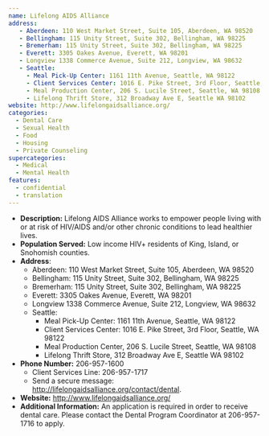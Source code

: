 ```yaml
---
name: Lifelong AIDS Alliance
address:
   - Aberdeen: 110 West Market Street, Suite 105, Aberdeen, WA 98520
   - Bellingham: 115 Unity Street, Suite 302, Bellingham, WA 98225
   - Bremerham: 115 Unity Street, Suite 302, Bellingham, WA 98225
   - Everett: 3305 Oakes Avenue, Everett, WA 98201
   - Longview 1338 Commerce Avenue, Suite 212, Longview, WA 98632
   - Seattle:
     - Meal Pick-Up Center: 1161 11th Avenue, Seattle, WA 98122
     - Client Services Center: 1016 E. Pike Street, 3rd Floor, Seattle, WA 98122
     - Meal Production Center, 206 S. Lucile Street, Seattle, WA 98108
     - Lifelong Thrift Store, 312 Broadway Ave E, Seattle WA 98102
website: http://www.lifelongaidsalliance.org/
categories:
  - Dental Care
  - Sexual Health
  - Food
  - Housing
  - Private Counseling
supercategories:
  - Medical
  - Mental Health
features:
  - confidential
  - translation
---
```

- **Description:** Lifelong AIDS Alliance works to empower people living with or at risk of HIV/AIDS and/or other chronic conditions to lead healthier lives.
- **Population Served:** Low income HIV+ residents of King, Island, or Snohomish counties.
- **Address**:
   - Aberdeen: 110 West Market Street, Suite 105, Aberdeen, WA 98520
   - Bellingham: 115 Unity Street, Suite 302, Bellingham, WA 98225
   - Bremerham: 115 Unity Street, Suite 302, Bellingham, WA 98225
   - Everett: 3305 Oakes Avenue, Everett, WA 98201
   - Longview 1338 Commerce Avenue, Suite 212, Longview, WA 98632
   - Seattle:
     - Meal Pick-Up Center: 1161 11th Avenue, Seattle, WA 98122
     - Client Services Center: 1016 E. Pike Street, 3rd Floor, Seattle, WA 98122
     - Meal Production Center, 206 S. Lucile Street, Seattle, WA 98108
     - Lifelong Thrift Store, 312 Broadway Ave E, Seattle WA 98102
- **Phone Number:** 206-957-1600
   - Client Services Line: 206-957-1717
   - Send a secure message: <http://lifelongaidsalliance.org/contact/dental>.
- **Website:** <http://www.lifelongaidsalliance.org/>
- **Additional Information:** An application is required in order to receive dental care. Please contact the Dental Program Coordinator at 206-957-1716 to apply.
